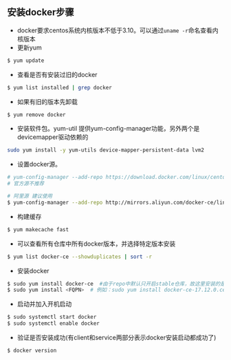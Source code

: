 ## 安装docker步骤
- docker要求centos系统内核版本不低于3.10。可以通过``uname -r``命名查看内核版本
- 更新yum
```bash
$ yum update
```
- 查看是否有安装过旧的docker
```bash
$ yum list installed | grep docker
```
- 如果有旧的版本先卸载
```bash
$ yum remove docker
```
- 安装软件包。yum-util 提供yum-config-manager功能，另外两个是devicemapper驱动依赖的
```bash
sudo yum install -y yum-utils device-mapper-persistent-data lvm2
```
- 设置docker源。
```bash
# yum-config-manager --add-repo https://download.docker.com/linux/centos/docker-ce.repo
# 官方源不推荐

# 阿里源 建议使用
$ yum-config-manager --add-repo http://mirrors.aliyun.com/docker-ce/linux/centos/docker-ce.repo
```
- 构建缓存
```bash
$ yum makecache fast
```
- 可以查看所有仓库中所有docker版本，并选择特定版本安装
```bash
$ yum list docker-ce --showduplicates | sort -r
```
- 安装docker
```bash
$ sudo yum install docker-ce  #由于repo中默认只开启stable仓库，故这里安装的是最新稳定版17.12.0
$ sudo yum install <FQPN>  # 例如：sudo yum install docker-ce-17.12.0.ce
```
- 启动并加入开机启动
```bash
$ sudo systemctl start docker
$ sudo systemctl enable docker
```

- 验证是否安装成功(有client和service两部分表示docker安装启动都成功了)
```bash
$ docker version
```